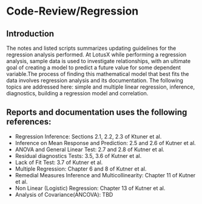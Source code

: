 # Code-Review/Regression
## Introduction
The notes and listed scripts summarizes updating guidelines for the regression analysis performed.
At LotusX while performing a regression analysis, sample data is used to investigate relationships, with an ultimate goal of creating a model to predict a future value for some dependent variable.The process of finding this mathematical model that best fits the data involves regression analysis and its documentation. The following topics are addressed here: simple and multiple linear regression, inference, diagnostics, building a regression model and correlation.

## Reports and documentation uses the following references:
* Regression Inference: Sections 2.1, 2.2, 2.3 of Ktuner et al.
* Inference on Mean Response and Prediction: 2.5 and 2.6 of Kutner et al.
* ANOVA and General Linear Test: 2.7 and 2.8 of Kutner et al.
* Residual diagnostics Tests: 3.5, 3.6 of Kutner et al.
* Lack of Fit Test: 3.7 of Kutner et al.
* Multiple Regression: Chapter 6 and 8 of Kutner et al.
* Remedial Measures Inference and Multicollinearity: Chapter 11 of Kutner et al.
* Non Linear (Logistic) Regression: Chapter 13 of Kutner et al.
* Analysis of Covariance(ANCOVA): TBD
